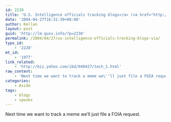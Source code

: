 ```yaml
---
id: 2230
title: 'U.S. Intelligence officials tracking blogs</a> (<a href="http://waxy.org/links/">via'
date: '2004-04-27T16:31:39+00:00'
author: Kellan
layout: post
guid: 'http://lm.quxx.info/?p=2230'
permalink: /2004/04/27/us-intelligence-officials-tracking-blogs-via/
typo_id:
    - '2228'
mt_id:
    - '1977'
link_related:
    - 'http://biz.yahoo.com/ibd/040427/tech_1.html'
raw_content:
    - 'Next time we want to track a meme we\''ll just file a FOIA request.'
categories:
    - Aside
tags:
    - blogs
    - spooks
---
```


Next time we want to track a meme we’ll just file a FOIA request.
